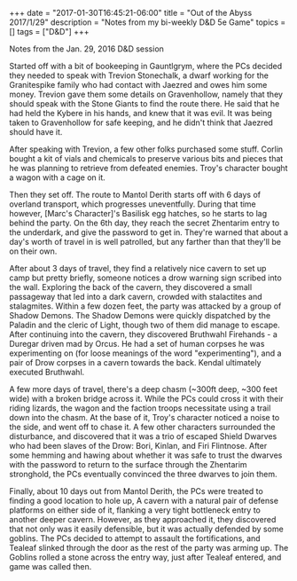 +++
date = "2017-01-30T16:45:21-06:00"
title = "Out of the Abyss 2017/1/29"
description = "Notes from my bi-weekly D&D 5e Game"
topics = []
tags = ["D&D"]
+++

Notes from the Jan. 29, 2016 D&D session

Started off with a bit of bookeeping in Gauntlgrym, where the PCs decided they
needed to speak with Trevion Stonechalk, a dwarf working for the Granitespike
family who had contact with Jaezred and owes him some money. Trevion gave them
some details on Gravenhollow, namely that they should speak with the Stone 
Giants to find the route there.  He said that he had held the Kybere in his
hands, and knew that it was evil. It was being taken to Gravenhollow for
safe keeping, and he didn't think that Jaezred should have it.  

After speaking with Trevion, a few other folks purchased some stuff. Corlin
bought a kit of vials and chemicals to preserve various bits and pieces that he
was planning to retrieve from defeated enemies. Troy's character bought a wagon with a cage on it.  

Then they set off.  The route to Mantol Derith starts off with 6 days of
overland transport, which progresses uneventfully.  During that time however,
[Marc's Character]'s Basilisk egg hatches, so he starts to lag behind the
party. On the 6th day, they reach the secret Zhentarim entry to the underdark,
and give the password to get in. They're warned that about a day's worth of
travel in is well patrolled, but any farther than that they'll be on their own.

After about 3 days of travel, they find a relatively nice cavern to set up camp
but pretty briefly, someone notices a drow warning sign scribed into the wall.
Exploring the back of the cavern, they discovered a small passageway that led
into a dark cavern, crowded with stalactites and stalagmites. Within a few
dozen feet, the party was attacked by a group of Shadow Demons. The Shadow
Demons were quickly dispatched by the Paladin and the cleric of Light, though
two of them did manage to escape. After continuing into the cavern, they
discovered Bruthwahl Firehands - a Duregar driven mad by Orcus. He had a set of
human corpses he was experimenting on (for loose meanings of the word
"experimenting"), and a pair of Drow corpses in a cavern towards the back.
Kendal ultimately executed Bruthwahl.

A few more days of travel, there's a deep chasm (~300ft deep, ~300 feet wide)
with a broken bridge across it. While the PCs could cross it with their riding
lizards, the wagon and the faction troops necessitate using a trail down into
the chasm. At the base of it, Troy's character noticed a noise to the side, and
went off to chase it. A few other characters surrounded the disturbance, and
discovered that it was a trio of escaped Shield Dwarves who had been slaves of
the Drow: Bori, Kinlan, and Firi Flintnose. After some hemming and hawing about
whether it was safe to trust the dwarves with the password to return to the
surface through the Zhentarim stronghold, the PCs eventually convinced the
three dwarves to join them.  

Finally, about 10 days out from Mantol Derith, the PCs were treated to finding a good location to hole up, A cavern with a natural pair of defense platforms on either side of it, flanking a very tight bottleneck entry to another deeper cavern. However, as they approached it, they discovered that not only was it easily defensible, but it was actually defended by some goblins. The PCs decided to attempt to assault the fortifications, and Tealeaf slinked through the door as the rest of the party was arming up.  The Goblins rolled a stone across the entry way, just after Tealeaf entered, and game was called then.
